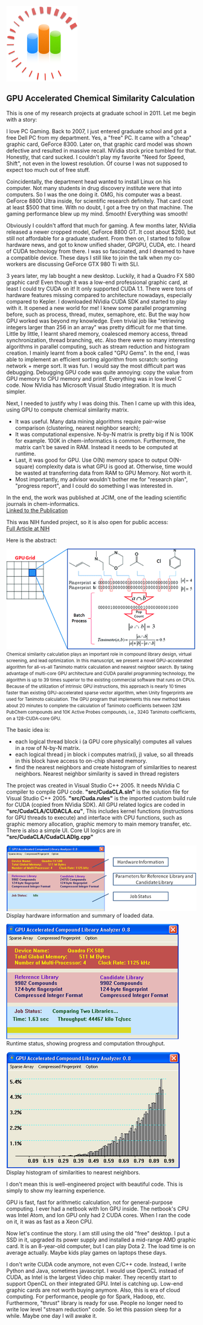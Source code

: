 <img src="images/image001.png">
<h2> GPU Accelerated Chemical Similarity Calculation </h2>

This is one of my research projects at graduate school in 2011. Let me begin with a story: <p>

I love PC Gaming. Back to 2007, I just entered graduate school and got a free Dell PC from my department. Yes, a "free" PC. It came with a "cheap" graphic card, GeForce 8300. Later on, that graphic card model was shown defective and resulted in massive recall. NVidia stock price tumbled for that. Honestly, that card sucked. I couldn't play my favorite "Need for Speed, Shift", not even in the lowest resolution. Of course I was not supposed to expect too much out of free stuff.<p>

Coincidentally, the department head wanted to install Linux on his computer. Not many students in drug discovery institute were that into computers. So I was the one doing it. OMG, his computer was a beast. GeForce 8800 Ultra inside, for scientific research definitely. That card cost at least $500 that time. With no doubt, I got a free try on that machine. The gaming performance blew up my mind. Smooth! Everything was smooth! <p>

Obviously I couldn't afford that much for gaming. A few months later, NVidia released a newer cropped model, GeForce 8800 GT. It cost about $260, but still not affordable for a graduate student. From then on, I started to follow hardware news, and got to know unified shader, GPGPU, CUDA, etc. I heard of CUDA technology from there. I was so fascinated, and I dreamed to have a compatible device. These days I still like to join the talk when my co-workers are discussing GeForce GTX 980 Ti with SLI.<p>

3 years later, my lab bought a new desktop. Luckily, it had a Quadro FX 580 graphic card! Even though it was a low-end professional graphic card, at least I could try CUDA on it! It only supported CUDA 1.1. There were tons of hardware features missing compared to architecture nowadays, especially compared to Kepler. I downloaded NVidia CUDA SDK and started to play with it. It opened a new world for me! I knew some parallel programming before, such as process, thread, mutex, semaphore, etc. But the way how GPU worked was beyond my knowledge. Even trivial job like "retrieving integers larger than 256 in an array" was pretty difficult for me that time. Little by little, I learnt shared memory, coalesced memory access, thread synchronization, thread branching, etc. Also there were so many interesting algorithms in parallel computing, such as stream reduction and histogram creation. I mainly learnt from a book called "GPU Gems". In the end, I was able to implement an efficient sorting algorithm from scratch: sorting network + merge sort. It was fun. I would say the most difficult part was debugging. Debugging GPU code was quite annoying: copy the value from GPU memory to CPU memory and printf. Everything was in low level C code. Now NVidia has Microsoft Visual Studio integration. It is much simpler.<p>
Next, I needed to justify why I was doing this. Then I came up with this idea, using GPU to compute chemical similarity matrix. <br>
 - It was useful. Many data mining algorithms require pair-wise comparison (clustering, nearest neighbor search); <br>
 - It was computational expensive. N-by-N matrix is pretty big if N is 100K for example. 100K in chem-informatics is common. Furthermore, the matrix can't be saved in RAM. Instead it needs to be computed at runtime.<br>
 - Last, it was good for GPU. Use O(N) memory space to output O(N-square) complexity data is what GPU is good at. Otherwise, time would be wasted at transferring data from RAM to GPU Memory. Not worth it. <br>
 - Most importantly, my advisor wouldn't bother me for "research plan", "progress report", and I could do something I was interested in. <br>

<p>
In the end, the work was published at JCIM, one of the leading scientific journals in chem-informatics.<br>
<a href = "http://pubs.acs.org/doi/citedby/10.1021/ci1004948"> Linked to the Publication </a> <p>
This was NIH funded project, so it is also open for public access: <br>
<a href = "http://www.ncbi.nlm.nih.gov/pmc/articles/PMC3445263/"> Full Article at NIH </a> <p>

Here is the abstract:<p>
<img src="images/theme.gif"><br>
<small>Chemical similarity calculation plays an important role in compound library design, virtual screening, and lead optimization. In this manuscript, we present a novel GPU-accelerated algorithm for all-vs-all Tanimoto matrix calculation and nearest neighbor search. By taking advantage of multi-core GPU architecture and CUDA parallel programming technology, the algorithm is up to 39 times superior to the existing commercial software that runs on CPUs. Because of the utilization of intrinsic GPU instructions, this approach is nearly 10 times faster than existing GPU-accelerated sparse vector algorithm, when Unity fingerprints are used for Tanimoto calculation. The GPU program that implements this new method takes about 20 minutes to complete the calculation of Tanimoto coefficients between 32M PubChem compounds and 10K Active Probes compounds, i.e., 324G Tanimoto coefficients, on a 128-CUDA-core GPU.</small><p>

The basic idea is:<br>
 - each logical thread block i (a GPU core physically) computes all values in a row of N-by-N matrix. <br>
 - each logical thread j in block i computes matrix(i, j) value, so all threads in this block have access to on-chip shared memory. <br>
 - find the nearest neighbors and create histogram of similarities to nearest neighbors. Nearest neighbor similarity is saved in thread registers <p>

The project was created in Visual Studio C++ 2005. It needs NVidia C compiler to compile GPU code. <strong>"src/CudaCLA.sln"</strong> is the solution file for Visual Studio C++ 2005. <strong>"src/Cuda.rules"</strong> is the imported custom build rule for CUDA (copied from NVidia SDK). All GPU related logics are coded in <strong>"src/CudaCLA/CUDACLA.cu"</strong>, This includes kernel functions (instructions for GPU threads to execute) and interface with CPU functions, such as graphic memory allocation, graphic memory to main memory transfer, etc. There is also a simple UI. Core UI logics are in <strong>"src/CudaCLA/CudaCLADlg.cpp"</strong><p>
<img src="images/image009.png"><br>
Display hardware information and summary of loaded data. <p>
<img src="images/image007.png"><br>
Runtime status, showing progress and computation throughput. <p>
<img src="images/image008.png"><br>
Display histogram of similarities to nearest neighbors.<p>

I don't mean this is well-engineered project with beautiful code. This is simply to show my learning experience. <p>

GPU is fast, fast for arithmetic calculation, not for general-purpose computing. I ever had a netbook with Ion GPU inside. The netbook's CPU was Intel Atom, and Ion GPU only had 2 CUDA cores. When I ran the code on it, it was as fast as a Xeon CPU. <p>

Now let's continue the story. I am still using the old "free" desktop. I put a SSD in it, upgraded its power supply and installed a mid-range AMD graphic card. It is an 8-year-old computer, but I can play Dota 2. The load time is on average actually. Maybe kids play games on laptops these days. <p>

I don't write CUDA code anymore, not even C/C++ code. Instead, I write Python and Java, sometimes javascript. I would use OpenCL instead of CUDA, as Intel is the largest Video chip maker. They recently start to support OpenCL on their integrated GPU. Intel is catching up. Low-end graphic cards are not worth buying anymore. Also, this is era of cloud computing. For performance, people go for Spark, Hadoop, etc. Furthermore, "thrust" library is ready for use. People no longer need to write low level "stream reduction" code. So let this passion sleep for a while. Maybe one day I will awake it.

